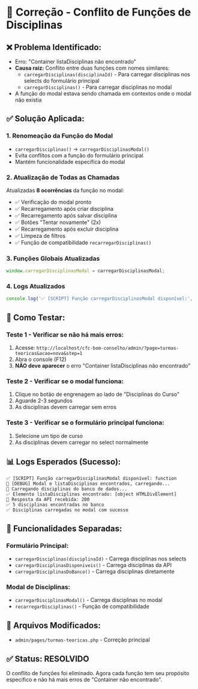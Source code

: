# 🔧 Correção - Conflito de Funções de Disciplinas

## ❌ **Problema Identificado:**
- Erro: "Container listaDisciplinas não encontrado"
- **Causa raiz:** Conflito entre duas funções com nomes similares:
  - `carregarDisciplinas(disciplinaId)` - Para carregar disciplinas nos selects do formulário principal
  - `carregarDisciplinas()` - Para carregar disciplinas no modal
- A função do modal estava sendo chamada em contextos onde o modal não existia

## ✅ **Solução Aplicada:**

### 1. **Renomeação da Função do Modal**
- `carregarDisciplinas()` → `carregarDisciplinasModal()`
- Evita conflitos com a função do formulário principal
- Mantém funcionalidade específica do modal

### 2. **Atualização de Todas as Chamadas**
Atualizadas **8 ocorrências** da função no modal:
- ✅ Verificação do modal pronto
- ✅ Recarregamento após criar disciplina
- ✅ Recarregamento após salvar disciplina
- ✅ Botões "Tentar novamente" (2x)
- ✅ Recarregamento após excluir disciplina
- ✅ Limpeza de filtros
- ✅ Função de compatibilidade `recarregarDisciplinas()`

### 3. **Funções Globais Atualizadas**
```javascript
window.carregarDisciplinasModal = carregarDisciplinasModal;
```

### 4. **Logs Atualizados**
```javascript
console.log('✅ [SCRIPT] Função carregarDisciplinasModal disponível:', typeof window.carregarDisciplinasModal);
```

## 🧪 **Como Testar:**

### **Teste 1 - Verificar se não há mais erros:**
1. Acesse: `http://localhost/cfc-bom-conselho/admin/?page=turmas-teoricas&acao=nova&step=1`
2. Abra o console (F12)
3. **NÃO deve aparecer** o erro "Container listaDisciplinas não encontrado"

### **Teste 2 - Verificar se o modal funciona:**
1. Clique no botão de engrenagem ao lado de "Disciplinas do Curso"
2. Aguarde 2-3 segundos
3. As disciplinas devem carregar sem erros

### **Teste 3 - Verificar se o formulário principal funciona:**
1. Selecione um tipo de curso
2. As disciplinas devem carregar no select normalmente

## 📊 **Logs Esperados (Sucesso):**

```
✅ [SCRIPT] Função carregarDisciplinasModal disponível: function
🔧 [DEBUG] Modal e listaDisciplinas encontrados, carregando...
🔄 Carregando disciplinas do banco de dados...
✅ Elemento listaDisciplinas encontrado: [object HTMLDivElement]
📡 Resposta da API recebida: 200
✅ 5 disciplinas encontradas no banco
✅ Disciplinas carregadas no modal com sucesso
```

## 🎯 **Funcionalidades Separadas:**

### **Formulário Principal:**
- `carregarDisciplinas(disciplinaId)` - Carrega disciplinas nos selects
- `carregarDisciplinasDisponiveis()` - Carrega disciplinas da API
- `carregarDisciplinasDoBanco()` - Carrega disciplinas diretamente

### **Modal de Disciplinas:**
- `carregarDisciplinasModal()` - Carrega disciplinas no modal
- `recarregarDisciplinas()` - Função de compatibilidade

## 📁 **Arquivos Modificados:**
- `admin/pages/turmas-teoricas.php` - Correção principal

## ✅ **Status: RESOLVIDO**

O conflito de funções foi eliminado. Agora cada função tem seu propósito específico e não há mais erros de "Container não encontrado".
